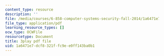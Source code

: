 ```yaml
---
content_type: resource
description: ''
file: /media/courses/6-858-computer-systems-security-fall-2014/1a6471e7dcf8321ffc9ee0ff143ba0b1_3v5Von-oNUg.pdf
file_type: application/pdf
learning_resource_types: []
ocw_type: OCWFile
resourcetype: Document
title: 3play pdf file
uid: 1a6471e7-dcf8-321f-fc9e-e0ff143ba0b1
---
```

